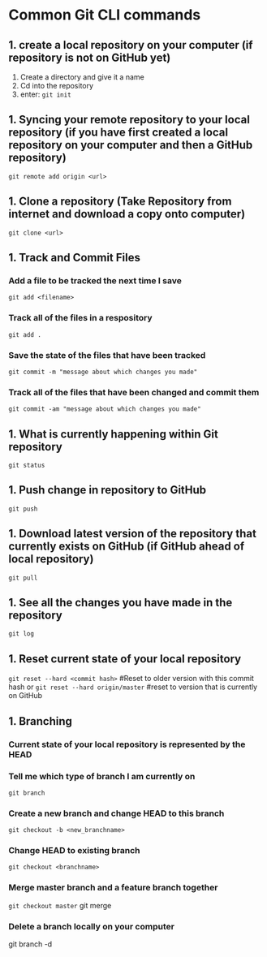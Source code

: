 # Common Git CLI commands

## 1. create a local repository on your computer (if repository is not on GitHub yet)
1. Create a directory and give it a name
2. Cd into the repository
3. enter: `git init`

## 1. Syncing your remote repository to your local repository (if you have first created a local repository on your computer and then a GitHub repository)
`git remote add origin <url>`

## 1. Clone a repository (Take Repository from internet and download a copy onto computer)
`git clone <url>`

## 1. Track and Commit Files
### Add a file to be tracked the next time I save
`git add <filename>`

### Track all of the files in a respository
`git add .`

### Save the state of the files that have been tracked
`git commit -m "message about which changes you made"`

### Track all of the files that have been changed and commit them
`git commit -am "message about which changes you made"`

## 1. What is currently happening within Git repository
`git status`

## 1. Push change in repository to GitHub
`git push`


## 1. Download latest version of the repository that currently exists on GitHub (if GitHub ahead of local repository)
`git pull`


## 1. See all the changes you have made in the repository
`git log`


## 1. Reset current state of your local repository
`git reset --hard <commit hash>` #Reset to older version with this commit hash
or
`git reset --hard origin/master` #reset to version that is currently on GitHub


## 1. Branching

### Current state of your local repository is represented by the HEAD

### Tell me which type of branch I am currently on
`git branch`


### Create a new branch and change HEAD to this branch
`git checkout -b <new_branchname>`


### Change HEAD to existing branch
`git checkout <branchname>`


### Merge master branch and a feature branch together
`git checkout master`
git merge <feature branch>

### Delete a branch locally on your computer
 git branch -d <branch>
